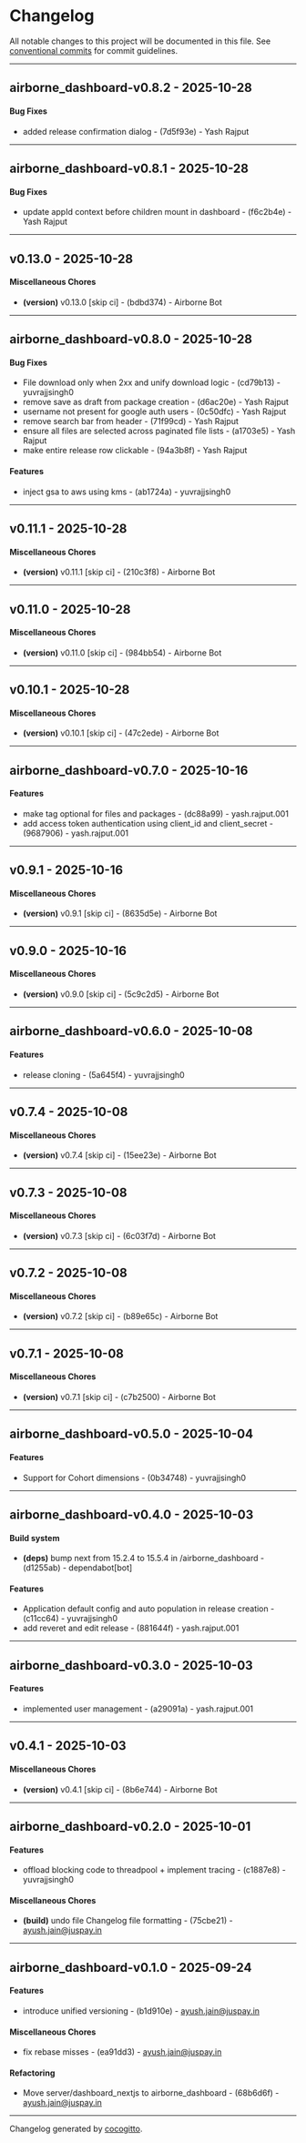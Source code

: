 # Changelog
All notable changes to this project will be documented in this file. See [conventional commits](https://www.conventionalcommits.org/) for commit guidelines.

- - -
## airborne_dashboard-v0.8.2 - 2025-10-28
#### Bug Fixes
- added release confirmation dialog - (7d5f93e) - Yash Rajput

- - -

## airborne_dashboard-v0.8.1 - 2025-10-28
#### Bug Fixes
- update appId context before children mount in dashboard - (f6c2b4e) - Yash Rajput

- - -

## v0.13.0 - 2025-10-28
#### Miscellaneous Chores
- **(version)** v0.13.0 [skip ci] - (bdbd374) - Airborne Bot

- - -

## airborne_dashboard-v0.8.0 - 2025-10-28
#### Bug Fixes
- File download only when 2xx and unify download logic - (cd79b13) - yuvrajjsingh0
- remove save as draft from package creation - (d6ac20e) - Yash Rajput
- username not present for google auth users - (0c50dfc) - Yash Rajput
- remove search bar from header - (71f99cd) - Yash Rajput
- ensure all files are selected across paginated file lists - (a1703e5) - Yash Rajput
- make entire release row clickable - (94a3b8f) - Yash Rajput
#### Features
- inject gsa to aws using kms - (ab1724a) - yuvrajjsingh0

- - -

## v0.11.1 - 2025-10-28
#### Miscellaneous Chores
- **(version)** v0.11.1 [skip ci] - (210c3f8) - Airborne Bot

- - -

## v0.11.0 - 2025-10-28
#### Miscellaneous Chores
- **(version)** v0.11.0 [skip ci] - (984bb54) - Airborne Bot

- - -

## v0.10.1 - 2025-10-28
#### Miscellaneous Chores
- **(version)** v0.10.1 [skip ci] - (47c2ede) - Airborne Bot

- - -

## airborne_dashboard-v0.7.0 - 2025-10-16
#### Features
- make tag optional for files and packages - (dc88a99) - yash.rajput.001
- add access token authentication using client_id and client_secret - (9687906) - yash.rajput.001

- - -

## v0.9.1 - 2025-10-16
#### Miscellaneous Chores
- **(version)** v0.9.1 [skip ci] - (8635d5e) - Airborne Bot

- - -

## v0.9.0 - 2025-10-16
#### Miscellaneous Chores
- **(version)** v0.9.0 [skip ci] - (5c9c2d5) - Airborne Bot

- - -

## airborne_dashboard-v0.6.0 - 2025-10-08
#### Features
- release cloning - (5a645f4) - yuvrajjsingh0

- - -

## v0.7.4 - 2025-10-08
#### Miscellaneous Chores
- **(version)** v0.7.4 [skip ci] - (15ee23e) - Airborne Bot

- - -

## v0.7.3 - 2025-10-08
#### Miscellaneous Chores
- **(version)** v0.7.3 [skip ci] - (6c03f7d) - Airborne Bot

- - -

## v0.7.2 - 2025-10-08
#### Miscellaneous Chores
- **(version)** v0.7.2 [skip ci] - (b89e65c) - Airborne Bot

- - -

## v0.7.1 - 2025-10-08
#### Miscellaneous Chores
- **(version)** v0.7.1 [skip ci] - (c7b2500) - Airborne Bot

- - -

## airborne_dashboard-v0.5.0 - 2025-10-04
#### Features
- Support for Cohort dimensions - (0b34748) - yuvrajjsingh0

- - -

## airborne_dashboard-v0.4.0 - 2025-10-03
#### Build system
- **(deps)** bump next from 15.2.4 to 15.5.4 in /airborne_dashboard - (d1255ab) - dependabot[bot]
#### Features
- Application default config and auto population in release creation - (c11cc64) - yuvrajjsingh0
- add reveret and edit release - (881644f) - yash.rajput.001

- - -

## airborne_dashboard-v0.3.0 - 2025-10-03
#### Features
- implemented user management - (a29091a) - yash.rajput.001

- - -

## v0.4.1 - 2025-10-03
#### Miscellaneous Chores
- **(version)** v0.4.1 [skip ci] - (8b6e744) - Airborne Bot

- - -

## airborne_dashboard-v0.2.0 - 2025-10-01
#### Features
- offload blocking code to threadpool + implement tracing - (c1887e8) - yuvrajjsingh0
#### Miscellaneous Chores
- **(build)** undo file Changelog file formatting - (75cbe21) - ayush.jain@juspay.in

- - -

## airborne_dashboard-v0.1.0 - 2025-09-24
#### Features
- introduce unified versioning - (b1d910e) - ayush.jain@juspay.in
#### Miscellaneous Chores
- fix rebase misses - (ea91dd3) - ayush.jain@juspay.in
#### Refactoring
- Move server/dashboard_nextjs to airborne_dashboard - (68b6d6f) - ayush.jain@juspay.in

- - -

Changelog generated by [cocogitto](https://github.com/cocogitto/cocogitto).